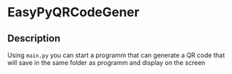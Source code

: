 # EasyPyQRCodeGener
## Description
Using `main.py` you can start a programm that can generate a QR code that will save in the same folder as programm and display on the screen
